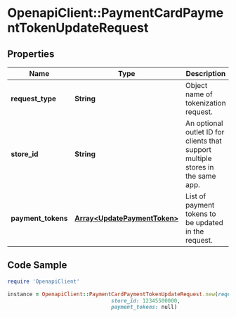 # OpenapiClient::PaymentCardPaymentTokenUpdateRequest

## Properties

Name | Type | Description | Notes
------------ | ------------- | ------------- | -------------
**request_type** | **String** | Object name of tokenization request. | 
**store_id** | **String** | An optional outlet ID for clients that support multiple stores in the same app. | [optional] 
**payment_tokens** | [**Array&lt;UpdatePaymentToken&gt;**](UpdatePaymentToken.md) | List of payment tokens to be updated in the request. | 

## Code Sample

```ruby
require 'OpenapiClient'

instance = OpenapiClient::PaymentCardPaymentTokenUpdateRequest.new(request_type: PaymentCardPaymentTokenUpdateRequest,
                                 store_id: 12345500000,
                                 payment_tokens: null)
```



